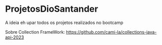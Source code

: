 # ProjetosDioSantander
A ideia eh upar todos os projetos realizados no bootcamp


Sobre Collection FrameWork: https://github.com/cami-la/collections-java-api-2023 
